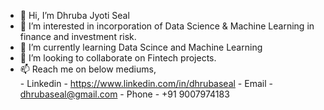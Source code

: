 - 👋 Hi, I’m Dhruba Jyoti Seal
- 👀 I’m interested in incorporation of Data Science & Machine Learning in finance and investment risk. 
- 🌱 I’m currently learning Data Scince and Machine Learning
- 💞️ I’m looking to collaborate on Fintech projects.
- 📫 Reach me on below mediums,\
           - Linkedin - https://www.linkedin.com/in/dhrubaseal
           - Email - dhrubaseal@gmail.com
           - Phone - +91 9007974183

<!---
dhrubaseal/dhrubaseal is a ✨ special ✨ repository because its `README.md` (this file) appears on your GitHub profile.
You can click the Preview link to take a look at your changes.
--->
